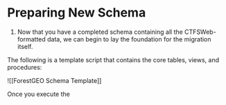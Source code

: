 # Preparing New Schema

1. Now that you have a completed schema containing all the CTFSWeb-formatted data, we can begin to lay the
   foundation for the migration itself.   

The following is a template script that contains the core tables, views, and procedures:

![[ForestGEO Schema Template]]

Once you execute the 